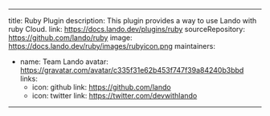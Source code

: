 
---
title: Ruby Plugin
description: This plugin provides a way to use Lando with ruby Cloud.
link: https://docs.lando.dev/plugins/ruby
sourceRepository: https://github.com/lando/ruby
image: https://docs.lando.dev/ruby/images/rubyicon.png
maintainers:
  - name: Team Lando
    avatar: https://gravatar.com/avatar/c335f31e62b453f747f39a84240b3bbd
    links:
      - icon: github
        link: https://github.com/lando
      - icon: twitter
        link: https://twitter.com/devwithlando
---

